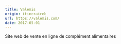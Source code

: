 ```yaml
---
title: Valemis
origin: itineraireb
url: https://valemis.com/
date: 2017-05-01
---
```


Site web de vente en ligne de complément alimentaires

<!--more-->
